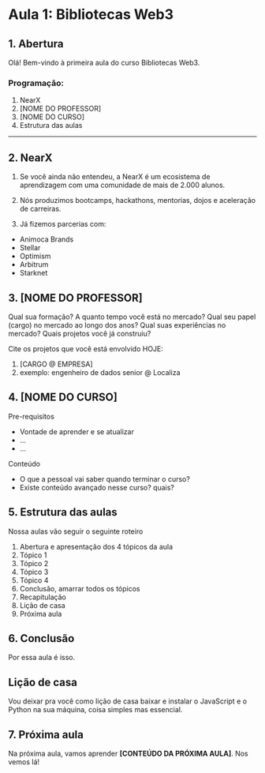 # Aula 1: **Bibliotecas Web3**

## 1. Abertura

Olá! Bem-vindo à primeira aula do curso Bibliotecas Web3.

### Programação:

1. NearX
2. [NOME DO PROFESSOR]
3. [NOME DO CURSO]
4. Estrutura das aulas

---

## 2. NearX

1. Se você ainda não entendeu, a NearX é um ecosistema de aprendizagem com uma comunidade de mais de 2.000 alunos.

2. Nós produzimos bootcamps, hackathons, mentorias, dojos e aceleração de carreiras.

3. Já fizemos parcerias com:

- Animoca Brands
- Stellar
- Optimism
- Arbitrum
- Starknet

## 3. [NOME DO PROFESSOR]

Qual sua formação?
A quanto tempo você está no mercado?
Qual seu papel (cargo) no mercado ao longo dos anos?
Qual suas experiências no mercado? Quais projetos você já construiu?

Cite os projetos que você está envolvido HOJE:

1. [CARGO @ EMPRESA]
2. exemplo: engenheiro de dados senior @ Localiza


## 4. [NOME DO CURSO]

Pre-requisitos

- Vontade de aprender e se atualizar
- ...
- ...

Conteúdo

- O que a pessoal vai saber quando terminar o curso?
- Existe conteúdo avançado nesse curso? quais?

## 5. Estrutura das aulas

Nossa aulas vão seguir o seguinte roteiro

1. Abertura e apresentação dos 4 tópicos da aula
2. Tópico 1
3. Tópico 2
4. Tópico 3
5. Tópico 4
6. Conclusão, amarrar todos os tópicos
7. Recapitulação
8. Lição de casa
9. Próxima aula

## 6. Conclusão

Por essa aula é isso.

## Lição de casa

Vou deixar pra você como lição de casa baixar e instalar o JavaScript e o Python na sua máquina, coisa simples mas essencial.

## 7. Próxima aula

Na próxima aula, vamos aprender **[CONTEÚDO DA PRÓXIMA AULA]**. Nos vemos lá!
